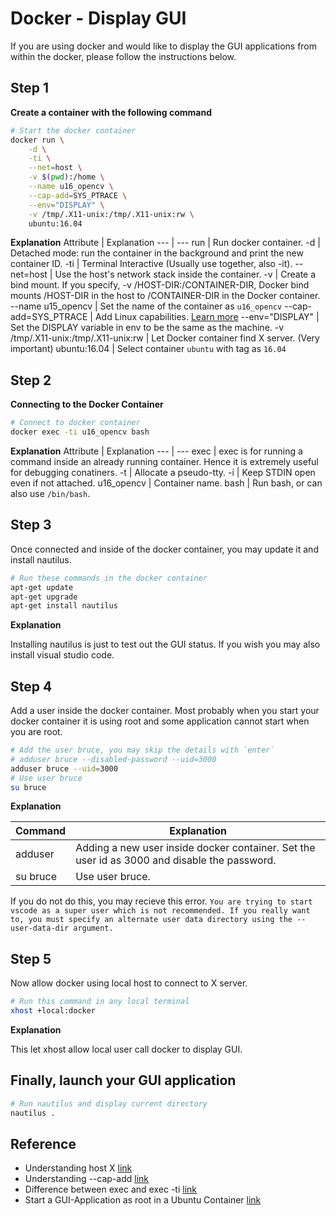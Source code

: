 # Docker - Display GUI

If you are using docker and would like to display the GUI applications from within the docker, please follow the instructions below.

## Step 1

**Create a container with the following command**
```bash
# Start the docker container
docker run \
    -d \
    -ti \
    --net=host \
    -v $(pwd):/home \
    --name u16_opencv \
    --cap-add=SYS_PTRACE \
    --env="DISPLAY" \
    -v /tmp/.X11-unix:/tmp/.X11-unix:rw \
    ubuntu:16.04 
```

**Explanation**
Attribute | Explanation
--- | ---
run | Run docker container.
-d | Detached mode: run the container in the background and print the new container ID.
-ti | Terminal Interactive (Usually use together, also -it).
--net=host | Use the host's network stack inside the container.
-v | Create a bind mount. If you specify, -v /HOST-DIR:/CONTAINER-DIR, Docker bind mounts /HOST-DIR in the host to /CONTAINER-DIR in the Docker container.
--name u15_opencv | Set the name of the container as `u16_opencv`
--cap-add=SYS_PTRACE | Add Linux capabilities. [Learn more](https://docs.docker.com/engine/reference/run/#/runtime-privilege-and-linux-capabilitieso)
--env="DISPLAY" | Set the DISPLAY variable in env to be the same as the machine.
-v /tmp/.X11-unix:/tmp/.X11-unix:rw | Let Docker container find X server. (Very important)
ubuntu:16.04 | Select container `ubuntu` with tag as `16.04`


## Step 2

**Connecting to the Docker Container**
```bash
# Connect to docker container
docker exec -ti u16_opencv bash
```

**Explanation**
Attribute | Explanation
--- | ---
exec | exec is for running a command inside an already running container. Hence it is extremely useful for debugging conatiners.
-t | Allocate a pseudo-tty.
-i | Keep STDIN open even if not attached.
u16_opencv | Container name.
bash | Run bash, or can also use `/bin/bash`.

## Step 3

Once connected and inside of the docker container, you may update it and install nautilus.

```bash
# Run these commands in the docker container
apt-get update
apt-get upgrade
apt-get install nautilus
```

**Explanation**

Installing nautilus is just to test out the GUI status. If you wish you may also install visual studio code.

## Step 4

Add a user inside the docker container. Most probably when you start your docker container it is using root and some application cannot start when you are root.

```bash
# Add the user bruce, you may skip the details with `enter`
# adduser bruce --disabled-password --uid=3000
adduser bruce --uid=3000
# Use user bruce
su bruce
```

**Explanation**

Command | Explanation
--- | ---
adduser | Adding a new user inside docker container. Set the user id as 3000 and disable the password.
su bruce | Use user bruce.

If you do not do this, you may recieve this error. `You are trying to start vscode as a super user which is not recommended. If you really want to, you must specify an alternate user data directory using the --user-data-dir argument.`

## Step 5

Now allow docker using local host to connect to X server.

```bash
# Run this command in any local terminal
xhost +local:docker
```

**Explanation**

This let xhost allow local user call docker to display GUI.

## Finally, launch your GUI application

```bash
# Run nautilus and display current directory
nautilus .
```

## Reference
- Understanding host X [link](https://www.youtube.com/watch?v=Jp58Osb1uFo)
- Understanding --cap-add [link](https://docs.docker.com/engine/reference/run/#/runtime-privilege-and-linux-capabilities)
- Difference between exec and exec -ti [link](https://stackoverflow.com/questions/52970443/whats-the-difference-between-docker-exec-and-docker-exec-it)
- Start a GUI-Application as root in a Ubuntu Container [link](https://forums.docker.com/t/start-a-gui-application-as-root-in-a-ubuntu-container/17069)

